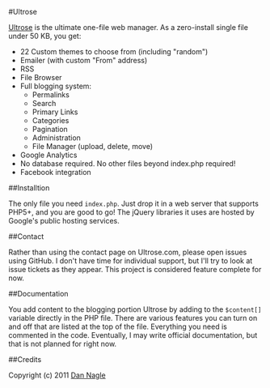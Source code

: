 #Ultrose
 
[Ultrose][ultrose_website] is the ultimate one-file web manager. As a zero-install single file under 50 KB, you get:

* 22 Custom themes to choose from (including "random")
* Emailer (with custom "From" address)
* RSS
* File Browser
* Full blogging system:
   * Permalinks
   * Search
   * Primary Links
   * Categories
   * Pagination
   * Administration
   * File Manager (upload, delete, move)
* Google Analytics
* No database required. No other files beyond index.php required!
* Facebook integration

##Installtion

The only file you need `index.php`. Just drop it in a web server that supports PHP5+, and you are good to go! The jQuery libraries it uses are hosted by Google's public hosting services. 


##Contact

Rather than using the contact page on Ultrose.com, please open issues using GitHub. I don't have time for individual support, but I'll try to look at issue tickets as they appear. This project is considered feature complete for now.

##Documentation

You add content to the blogging portion Ultrose by adding to the `$content[]` variable directly in the PHP file. There are various features you can turn on and off that are listed at the top of the file. Everything you need is commented in the code. Eventually, I may write official documentation, but that is not planned for right now.  

##Credits

Copyright (c) 2011 [Dan Nagle][personal_site] 

[ultrose_website]: http://ultrose.com
[personal_site]: http://dannagle.com
